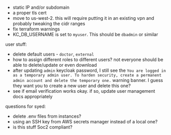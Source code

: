 
* static IP and/or subdomain
* a proper tls cert
* move to us-west-2. this will require putting it in an existing vpn and probably tweaking the cidr ranges
* fix terraform warnings
* KC_DB_USERNAME is set to `myuser`. This should be `dbadmin` or similar

user stuff:
* delete default users - `doctor`, `external`
* how to assign different roles to different users? not everyone should be able to delete/update or even download
* after updating `admin` keycloak password, I still see the `You are logged in as a temporary admin user. To harden security, create a permanent admin account and delete the temporary one.` warning banner. I guess they want you to create a new user and delete this one?
* see if email verification works okay. if so, update user management docs appropriately

questions for syed:

* delete .env files from instances?
* using an SSH key from AWS secrets manager instead of a local one?
* is this stuff Soc2 compliant?